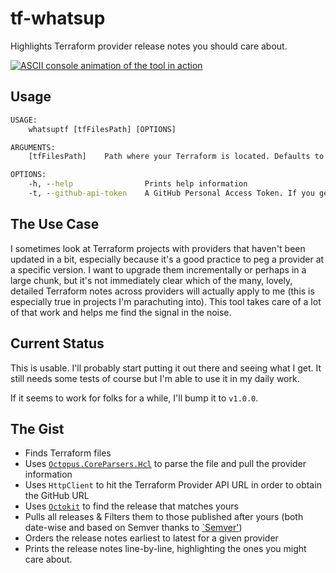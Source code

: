 # tf-whatsup

Highlights Terraform provider release notes you should care about.

[![ASCII console animation of the tool in action](https://asciinema.org/a/mUou4fBy6cN3SuRTXmfcaAhev.svg)](https://asciinema.org/a/mUou4fBy6cN3SuRTXmfcaAhev)

## Usage

```cmd
USAGE:
    whatsuptf [tfFilesPath] [OPTIONS]

ARGUMENTS:
    [tfFilesPath]    Path where your Terraform is located. Defaults to current directory

OPTIONS:
    -h, --help                Prints help information
    -t, --github-api-token    A GitHub Personal Access Token. If you generate one and pass it, you won't hit the smaller rate-limits of un-authenticated accounts.
```

## The Use Case

I sometimes look at Terraform projects with providers that haven't been updated in a bit, especially because it's a good practice to peg a provider at a specific version. I want to upgrade them incrementally or perhaps in a large chunk, but it's not immediately clear which of the many, lovely, detailed Terraform notes across providers will actually apply to me (this is especially true in projects I'm parachuting into). This tool takes care of a lot of that work and helps me find the signal in the noise.

## Current Status

This is usable. I'll probably start putting it out there and seeing what I get. It still needs some tests of course but I'm able to use it in my daily work.

If it seems to work for folks for a while, I'll bump it to `v1.0.0`.

## The Gist

* Finds Terraform files
* Uses [`Octopus.CoreParsers.Hcl`](https://github.com/OctopusDeploy/HCLParser) to parse the file and pull the provider information
* Uses `HttpClient` to hit the Terraform Provider API URL in order to obtain the GitHub URL
* Uses [`Octokit`](https://github.com/octokit/octokit.net) to find the release that matches yours
* Pulls all releases & Filters them to those published after yours (both date-wise and based on Semver thanks to [`Semver'](https://github.com/maxhauser/semver))
* Orders the release notes earliest to latest for a given provider
* Prints the release notes line-by-line, highlighting the ones you might care about.
